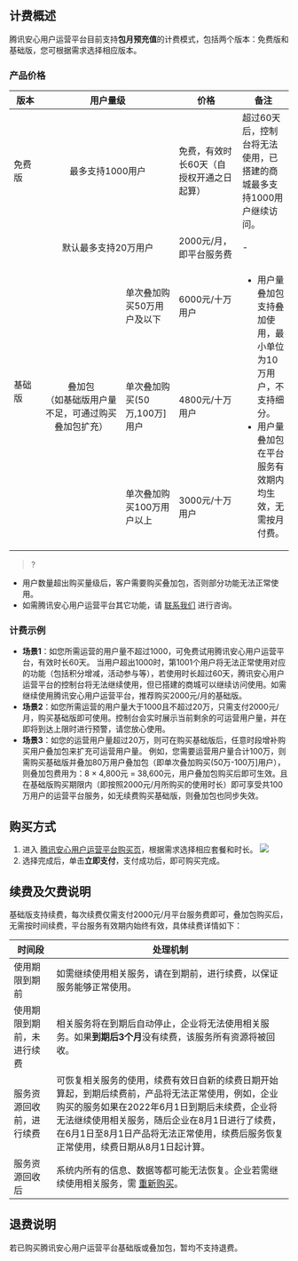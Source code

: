 
## 计费概述
腾讯安心用户运营平台目前支持**包月预充值**的计费模式，包括两个版本：免费版和基础版，您可根据需求选择相应版本。

### 产品价格
<table>
<thead>
<tr>
<th style="text-align:center;" width=10%>版本</th>
<th colspan="2" style="text-align:center;" width=42%>用户量级</th>
<th style="text-align:center;" width=20%>价格</th>
<th style="text-align:center;" width=16%>备注</th>
</tr>
</thead>
<tbody><tr>
<td>免费版</td>
<td colspan="2" style="text-align:center;">最多支持1000用户</td>
<td>免费，有效时长60天（自授权开通之日起算）</td>
<td>超过60天后，控制台将无法使用，已搭建的商城最多支持1000用户继续访问。</td>
</tr>
<tr>
<td rowspan="4">基础版</td>
<td colspan="2" style="text-align:center;">默认最多支持20万用户</td>
<td>2000元/月，即平台服务费</td>
<td>-</td>
</tr>
<tr>
<td rowspan="3"  style="text-align:center;">叠加包<br>（如基础版用户量不足，可通过购买叠加包扩充）</td>
<td>单次叠加购买50万用户及以下</td>
<td>6000元/十万用户</td>
<td rowspan="3"><ul><li>用户量叠加包支持叠加使用，最小单位为10万用户，不支持细分。</li><li>用户量叠加包在平台服务有效期内均生效，无需按月付费。</li></ul></td>
</tr>
<tr>
<td>单次叠加购买(50万,100万]用户</td>
<td>4800元/十万用户</td>
</tr>
<tr>
<td>单次叠加购买100万用户以上</td>
<td>3000元/十万用户</td>
</tr>
</tbody></table>

>?
- 用户数量超出购买量级后，客户需要购买叠加包，否则部分功能无法正常使用。
- 如需腾讯安心用户运营平台其它功能，请 <a href="https://cloud.tencent.com/online-service?from=sales&amp;source=PRESALE" target="__self">联系我们</a> 进行咨询。

### 计费示例
- **场景1**：如您所需运营的用户量不超过1000，可免费试用腾讯安心用户运营平台，有效时长60天。
当用户超出1000时，第1001个用户将无法正常使用对应的功能（包括积分增减，活动参与等），若使用时长超过60天，腾讯安心用户运营平台的控制台将无法继续使用，但已搭建的商城可以继续访问使用。如需继续使用腾讯安心用户运营平台，推荐购买2000元/月的基础版。
- **场景2**：如您所需运营的用户量大于1000且不超过20万，只需支付2000元/月，购买基础版即可使用。控制台会实时展示当前剩余的可运营用户量，并在即将到达上限时进行预警，请您放心使用。
- **场景3**：如您的运营用户量超过20万，则可在购买基础版后，任意时段增补购买用户叠加包来扩充可运营用户量。
例如，您需要运营用户量合计100万，则需购买基础版并叠加80万用户叠加包（即单次叠加购买(50万-100万]用户），则叠加包费用为：8 × 4,800元 = 38,600元，用户叠加包购买后即可生效。且在基础版购买期限内（即按照2000元/月所购买的使用时长）即可享受共100万用户的运营平台服务，如无续费购买基础版，则叠加包也同步失效。

## 购买方式
1. 进入 [腾讯安心用户运营平台购买页](https://buy.cloud.tencent.com/smop)，根据需求选择相应套餐和时长。
![](https://qcloudimg.tencent-cloud.cn/raw/f7eb25aecfb0ca9dbe84a2879c2c2335.png)
2. 选择完成后，单击**立即支付**，支付成功后，即可购买完成。

## 续费及欠费说明
基础版支持续费，每次续费仅需支付2000元/月平台服务费即可，叠加包购买后，无需按时间续费，平台服务有效期内始终有效，具体续费详情如下：

|时间段	|处理机制|
|---|--|
使用期限到期前|	如需继续使用相关服务，请在到期前，进行续费，以保证服务能够正常使用。
使用期限到期前，未进行续费	|相关服务将在到期后自动停止，企业将无法使用相关服务。如果**到期后3个月**没有续费，该服务所有资源将被回收。
服务资源回收前，进行续费	|可恢复相关服务的使用，续费有效日自新的续费日期开始算起，到期后续费前，产品将无法正常使用，例如，企业购买的服务如果在2022年6月1日到期后未续费，企业将无法继续使用相关服务，随后企业在8月1日进行了续费，在6月1日至8月1日产品将无法正常使用，续费后服务恢复正常使用，续费日期从8月1日起计算。
服务资源回收后|	系统内所有的信息、数据等都可能无法恢复。企业若需继续使用相关服务，需 [重新购买](https://buy.cloud.tencent.com/smop)。

## 退费说明
若已购买腾讯安心用户运营平台基础版或叠加包，暂均不支持退费。
